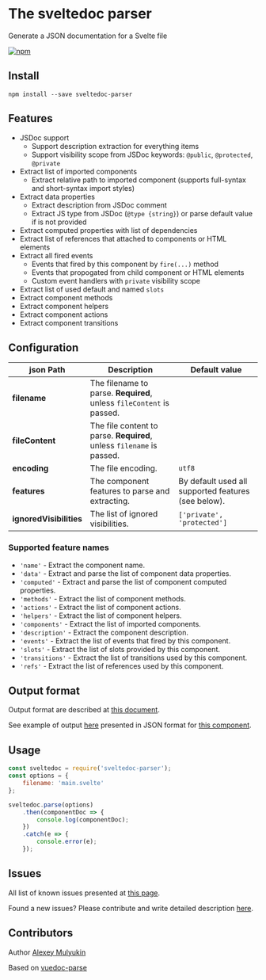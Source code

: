 # The sveltedoc parser

Generate a JSON documentation for a Svelte file

[![npm](https://img.shields.io/npm/v/sveltedoc-parser.svg)](https://www.npmjs.com/package/sveltedoc-parser)

## Install

```shell
npm install --save sveltedoc-parser
```

## Features

- JSDoc support
    - Support description extraction for everything items
    - Support visibility scope from JSDoc keywords: `@public`, `@protected`, `@private`
- Extract list of imported components
    - Extract relative path to imported component (supports full-syntax and short-syntax import styles)
- Extract data properties
    - Extract description from JSDoc comment
    - Extract JS type from JSDoc (`@type {string}`) or parse default value if is not provided
- Extract computed properties with list of dependencies
- Extract list of references that attached to components or HTML elements
- Extract all fired events
    - Events that fired by this component by `fire(...)` method
    - Events that propogated from child component or HTML elements
    - Custom event handlers with `private` visibility scope
- Extract list of used default and named `slots`
- Extract component methods
- Extract component helpers
- Extract component actions
- Extract component transitions

## Configuration

| json Path | Description | Default value |
|---------|-----------|---------------|
| **filename** | The filename to parse. **Required**, unless `fileContent` is passed. | |
| **fileContent** | The file content to parse. **Required**, unless `filename` is passed. | |
| **encoding** | The file encoding. | `utf8` |
| **features** | The component features to parse and extracting. | By default used all supported features (see below). |
| **ignoredVisibilities** | The list of ignored visibilities. | `['private', 'protected']` |

### Supported feature names

- `'name'` - Extract the component name.
- `'data'` - Extract and parse the list of component data properties.
- `'computed'` - Extract and parse the list of component computed properties.
- `'methods'` - Extract the list of component methods.
- `'actions'` - Extract the list of component actions.
- `'helpers'` - Extract the list of component helpers.
- `'components'` - Extract the list of imported components.
- `'description'` - Extract the component description.
- `'events'` - Extract the list of events that fired by this component.
- `'slots'` - Extract the list of slots provided by this component.
- `'transitions'` - Extract the list of transitions used by this component.
- `'refs'` - Extract the list of references used by this component.

## Output format

Output format are described at [this document](/typings.d.ts).

See example of output [here](/test/overall/overall.main.doc.json) presented in JSON format for [this component](/test/overall/main.svelte).

## Usage

```js
const sveltedoc = require('sveltedoc-parser');
const options = {
    filename: 'main.svelte'
};

sveltedoc.parse(options)
    .then(componentDoc => {
        console.log(componentDoc);
    })
    .catch(e => {
        console.error(e);
    });
```

## Issues

All list of known issues presented at [this page](https://github.com/alexprey/sveltedoc-parser/issues).

Found a new issues? Please contribute and write detailed description [here](https://github.com/alexprey/sveltedoc-parser/issues/new).

## Contributors

Author [Alexey Mulyukin](https://github.com/alexprey)

Based on [vuedoc-parse](https://gitlab.com/vuedoc/parser)
